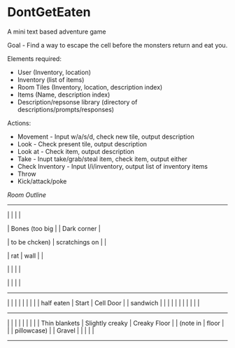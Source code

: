 # DontGetEaten
A mini text based adventure game

Goal - Find a way to escape the cell before the monsters return and eat you. 

Elements required:
 - User (Inventory, location)
 - Inventory (list of items)
 - Room Tiles (Inventory, location, description index)
 - Items (Name, description index)
 - Description/repsonse library (directory of descriptions/prompts/responses)

Actions:
 - Movement - Input w/a/s/d, check new tile, output description
 - Look - Check present tile, output description
 - Look at - Check item, output description
 - Take - Inupt take/grab/steal item, check item, output either 
 - Check Inventory - Input I/i/inventory, output list of inventory items
 - Throw
 - Kick/attack/poke
 
 
*Room Outline*  
________________________________________________________

|                |                   |                 |

| Bones (too big |                   |  Dark corner    | 

|  to be chcken) |   scratchings on  |                 |

|     rat        |       wall        |                 |

|                |                   |                 |

|                |                   |                 |

________________________________________________________
|                |                   |                 |
|                |                   |                 |
|   half eaten   |       Start       |    Cell Door    |
|    sandwich    |                   |                 |
|                |                   |                 |
|                |                   |                 |
________________________________________________________
|                |                   |                 |
|                |                   |                 |
|  Thin blankets |  Slightly creaky  |  Creaky Floor   |
|    (note in    |       floor       |                 |
|   pillowcase)  |                   |    Gravel       |
|                |                   |                 |
________________________________________________________
